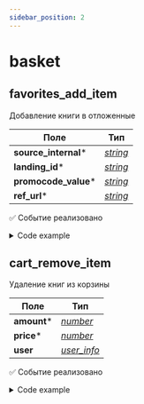 ```yaml
---
sidebar_position: 2
--- 
```

# basket


## favorites_add_item

Добавление книги в отложенные

| Поле | Тип |
|-|-|
| **source_internal*** | *[string](/docs/types#string)* |
| **landing_id*** | *[string](/docs/types#string)* |
| **promocode_value*** | *[string](/docs/types#string)* |
| **ref_url*** | *[string](/docs/types#string)* |


✅ Событие реализовано


<details>
  <summary>Code example</summary>
  ```typescript
  trackEvent("basket.favorites_add_item", {
    source_internal: "some string",
    landing_id: "some string",
    promocode_value: "some string",
    ref_url: "some string"
  }); 
  ```
</details>




## cart_remove_item

Удаление книг из корзины

| Поле | Тип |
|-|-|
| **amount*** | *[number](/docs/types#number)* |
| **price*** | *[number](/docs/types#number)* |
| **user** | *[user_info](/docs/types#user_info)* |


✅ Событие реализовано


<details>
  <summary>Code example</summary>
  ```typescript
  trackEvent("basket.cart_remove_item", {
    amount: 100,
    price: 100,
    user: "TODO: compound and arrays"
  }); 
  ```
</details>



